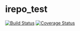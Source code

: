# irepo_test


[![Build Status](https://travis-ci.org/chrismatgit/irepo_test.svg?branch=ft-database)](https://travis-ci.org/chrismatgit/irepo_test)                    [![Coverage Status](https://coveralls.io/repos/github/chrismatgit/irepo_test/badge.svg?branch=ft-database)](https://coveralls.io/github/chrismatgit/irepo_test?branch=ft-database)

